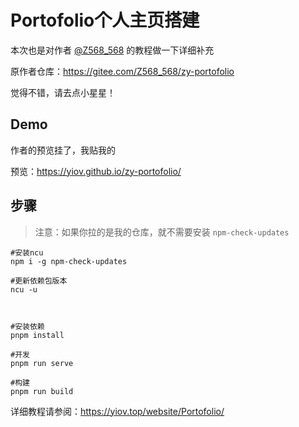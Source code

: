 # Portofolio个人主页搭建


本次也是对作者 [@Z568_568](https://github.com/ZHYI-source) 的教程做一下详细补充


原作者仓库：https://gitee.com/Z568_568/zy-portofolio


觉得不错，请去点小星星！


## Demo

作者的预览挂了，我贴我的

预览：https://yiov.github.io/zy-portofolio/



## 步骤

> 注意：如果你拉的是我的仓库，就不需要安装 `npm-check-updates`

```
#安装ncu
npm i -g npm-check-updates

#更新依赖包版本
ncu -u



#安装依赖
pnpm install

#开发
pnpm run serve

#构建
pnpm run build
```


详细教程请参阅：https://yiov.top/website/Portofolio/


